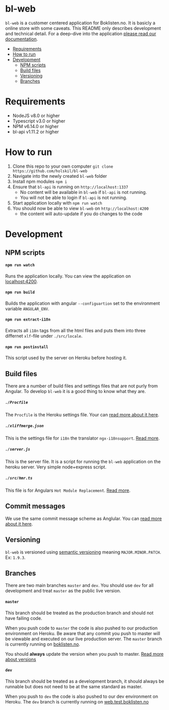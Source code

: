 # bl-web

`bl-web` is a customer centered application for Boklisten.no. It is basicly a
online store with some caveats. This README only describes development and
technical detail. For a deep-dive into the application [please read our
documentation](https://github.com/holskil/bl-doc/blob/master/bl-web/summary.md).

-   [Requirements](#requirements)
-   [How to run](#how-to-run)
-   [Development](#development)
    -   [NPM scripts](#npm-scripts)
    -   [Build files](#build-files)
    -   [Versioning](#versioning)
    -   [Branches](#branches)

# Requirements

-   NodeJS v8.0 or higher
-   Typescript v3.0 or higher
-   NPM v6.14.0 or higher
-   bl-api v1.11.2 or higher

# How to run

1. Clone this repo to your own computer `git clone https://github.com/holskil/bl-web`
2. Navigate into the newly created `bl-web` folder
3. Install npm modules `npm i`
4. Ensure that `bl-api` is running on `http://localhost:1337`
    - No content will be available in `bl-web` if `bl-api` is not running.
    - You will not be able to login if `bl-api` is not running.
5. Start application locally with `npm run watch`
6. You should now be able to view `bl-web` on `http://localhost:4200`
    - the content will auto-update if you do changes to the code

# Development

## NPM scripts

#### `npm run watch`

Runs the application locally. You can view the application on
[localhost:4200](http://localhost:4200).

#### `npm run build`

Builds the application with angular `--configuartion` set to the environment
variable `ANGULAR_ENV`.

#### `npm run extract-i18n`

Extracts all `i18n` tags from all the html files and puts them into three
differnet `xlf`-file under `./src/locale`.

#### `npm run postinstall`

This script used by the server on Heroku before hosting it.

## Build files

There are a number of build files and settings files that are not purly from
Angular. To develop `bl-web` it is a good thing to know what they are.

##### `./Procfile`

The `Procfile` is the Heroku settings file. Your can [read
more about it here](https://devcenter.heroku.com/articles/procfile).

##### `./xliffmerge.json`

This is the settings file for `i18n` the translator `ngx-i18nsupport`. [Read
more](https://www.npmjs.com/package/ngx-i18nsupport).

##### `./server.js`

This is the server file. It is a script for running the `bl-web` application
on the heroku server. Very simple node+express script.

##### `./src/hmr.ts`

This file is for Angulars `Hot Module Replacement`. [Read
more](https://codinglatte.com/posts/angular/enabling-hot-module-replacement-angular-6/).

## Commit messages

We use the same commit message scheme as Anglular. You can [read more about it
here](https://github.com/angular/angular/blob/master/CONTRIBUTING.md).

## Versioning

`bl-web` is versioned using [semantic
versioning](https://en.wikipedia.org/wiki/Software_versioning) meaning
`MAJOR.MINOR.PATCH`. Ex: `1.9.3`.

## Branches

There are two main branches `master` and `dev`. You should use `dev` for all
development and treat `master` as the public live version.

#### `master`

This branch should be treated as the production branch and should not have
failing code.

When you push code to `master` the code is also pushed to our production
environment on Heroku. Be aware that any commit you push to master will be
viewable and executed on our live production server. The `master` branch is
currently running on [boklisten.no](https://www.boklisten.no).

You should **always** update the version when you push to master. [Read more
about versions](#versoning)

#### `dev`

This branch should be treated as a development branch, it should always be
runnable but does not need to be at the same standard as master.

When you push to `dev` the code is also pushed to our dev environment on
Heroku. The `dev` branch is currently running on
[web.test.boklisten.no](http://web.test.boklisten.no)
